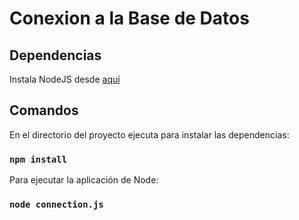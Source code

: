 # Conexion a la Base de Datos

## Dependencias
Instala NodeJS desde [aquí](https://nodejs.org/es/)

## Comandos

En el directorio del proyecto ejecuta para instalar las dependencias:
### `npm install`

Para ejecutar la aplicación de Node:
###  `node connection.js`